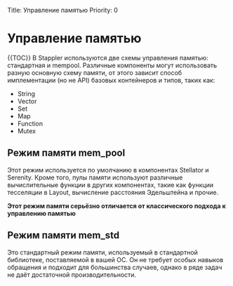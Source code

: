 Title: Управление памятью
Priority: 0
# Управление памятью
{{TOC}}
В Stappler используются две схемы управления памятью: стандартная и mempool. Различные компоненты могут использовать разную основную схему памяти, от этого зависит способ имплементации (но не API) базовых контейнеров и типов, таких как:
* String
* Vector
* Set
* Map
* Function
* Mutex

## Режим памяти mem_pool

Этот режим используется по умолчанию в компонентах Stellator и Serenity. Кроме того, пулы памяти используют различные вычислительные функции в других компонентах, такие как функции тесселяции в Layout, вычисление расстояния Эдельштейна и прочие.

**Этот режим памяти серьёзно отличается от классического подхода к управлению памятью**

## Режим памяти mem_std

Это стандартный режим памяти, используемый в стандартной библиотеке, поставляемой в вашей ОС. Он не требует особых навыков обращения и подходит для большинства случаев, однако в ряде задач не даёт достаточной производительности.
